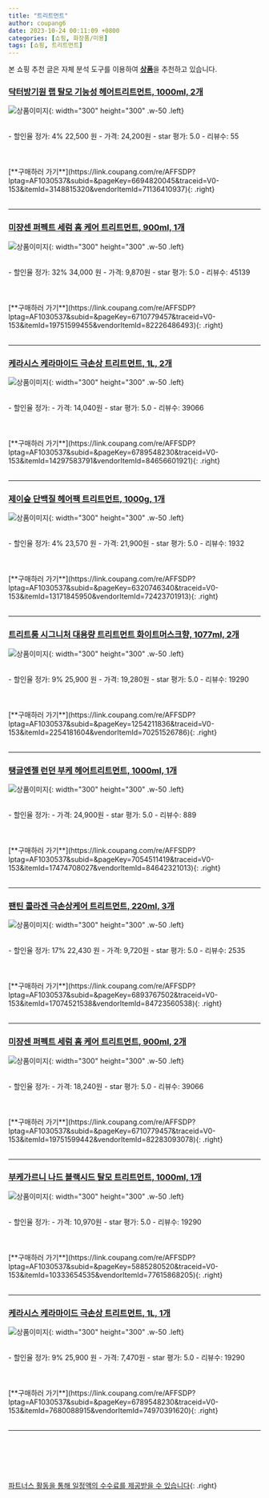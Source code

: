 ```yaml
---
title: "트리트먼트"
author: coupang6
date: 2023-10-24 00:11:09 +0800
categories: [쇼핑, 화장품/미용]
tags: [쇼핑, 트리트먼트]
---
```


본 쇼핑 추천 글은 자체 분석 도구를 이용하여 [**상품**](https://link.coupang.com/a/bao1ui)을 추천하고 있습니다.

### [닥터방기원 랩 탈모 기능성 헤어트리트먼트, 1000ml, 2개](https://link.coupang.com/re/AFFSDP?lptag=AF1030537&subid=&pageKey=6694820045&traceid=V0-153&itemId=3148815320&vendorItemId=71136410937)

![상품이미지](https://thumbnail9.coupangcdn.com/thumbnails/remote/230x230ex/image/retail/images/7881104998194997-81046482-b2fe-4ef8-88b2-61093a9a5b7d.jpg){: width="300" height="300" .w-50 .left}


<br>
- 할인율 정가: 4%  22,500   원
- 가격: 24,200원
- star 평가: 5.0
- 리뷰수: 55
<br>
<br>
<br>
<br>
[**구매하러 가기**](https://link.coupang.com/re/AFFSDP?lptag=AF1030537&subid=&pageKey=6694820045&traceid=V0-153&itemId=3148815320&vendorItemId=71136410937){: .right}
<br>
<br>

---

### [미쟝센 퍼펙트 세럼 홈 케어 트리트먼트, 900ml, 1개](https://link.coupang.com/re/AFFSDP?lptag=AF1030537&subid=&pageKey=6710779457&traceid=V0-153&itemId=19751599455&vendorItemId=82226486493)

![상품이미지](https://thumbnail9.coupangcdn.com/thumbnails/remote/230x230ex/image/retail/images/9093112985293923-a95d7a78-d38c-493b-9a80-1be26a3cb13f.jpg){: width="300" height="300" .w-50 .left}


<br>
- 할인율 정가: 32%  34,000   원
- 가격: 9,870원
- star 평가: 5.0
- 리뷰수: 45139
<br>
<br>
<br>
<br>
[**구매하러 가기**](https://link.coupang.com/re/AFFSDP?lptag=AF1030537&subid=&pageKey=6710779457&traceid=V0-153&itemId=19751599455&vendorItemId=82226486493){: .right}
<br>
<br>

---

### [케라시스 케라마이드 극손상 트리트먼트, 1L, 2개](https://link.coupang.com/re/AFFSDP?lptag=AF1030537&subid=&pageKey=6789548230&traceid=V0-153&itemId=14297583791&vendorItemId=84656601921)

![상품이미지](https://thumbnail7.coupangcdn.com/thumbnails/remote/230x230ex/image/retail/images/7973599677529857-eb2be54f-1075-471b-b719-5ffe0b842f3e.png){: width="300" height="300" .w-50 .left}


<br>
- 할인율 정가: 
- 가격: 14,040원
- star 평가: 5.0
- 리뷰수: 39066
<br>
<br>
<br>
<br>
[**구매하러 가기**](https://link.coupang.com/re/AFFSDP?lptag=AF1030537&subid=&pageKey=6789548230&traceid=V0-153&itemId=14297583791&vendorItemId=84656601921){: .right}
<br>
<br>

---

### [제이숲 단백질 헤어팩 트리트먼트, 1000g, 1개](https://link.coupang.com/re/AFFSDP?lptag=AF1030537&subid=&pageKey=6320746340&traceid=V0-153&itemId=13171845950&vendorItemId=72423701913)

![상품이미지](https://thumbnail9.coupangcdn.com/thumbnails/remote/230x230ex/image/retail/images/2366205896017057-bd48e33b-3505-440a-9695-24d57676cc84.jpg){: width="300" height="300" .w-50 .left}


<br>
- 할인율 정가: 4%  23,570   원
- 가격: 21,900원
- star 평가: 5.0
- 리뷰수: 1932
<br>
<br>
<br>
<br>
[**구매하러 가기**](https://link.coupang.com/re/AFFSDP?lptag=AF1030537&subid=&pageKey=6320746340&traceid=V0-153&itemId=13171845950&vendorItemId=72423701913){: .right}
<br>
<br>

---

### [트리트룸 시그니처 대용량 트리트먼트 화이트머스크향, 1077ml, 2개](https://link.coupang.com/re/AFFSDP?lptag=AF1030537&subid=&pageKey=1254211836&traceid=V0-153&itemId=2254181604&vendorItemId=70251526786)

![상품이미지](https://thumbnail7.coupangcdn.com/thumbnails/remote/230x230ex/image/retail/images/6088829471888711-c2236f63-ed3f-45f9-a1c2-a74df49fc0c2.jpg){: width="300" height="300" .w-50 .left}


<br>
- 할인율 정가: 9%  25,900   원
- 가격: 19,280원
- star 평가: 5.0
- 리뷰수: 19290
<br>
<br>
<br>
<br>
[**구매하러 가기**](https://link.coupang.com/re/AFFSDP?lptag=AF1030537&subid=&pageKey=1254211836&traceid=V0-153&itemId=2254181604&vendorItemId=70251526786){: .right}
<br>
<br>

---

### [탱글엔젤 런던 부케 헤어트리트먼트, 1000ml, 1개](https://link.coupang.com/re/AFFSDP?lptag=AF1030537&subid=&pageKey=7054511419&traceid=V0-153&itemId=17474708027&vendorItemId=84642321013)

![상품이미지](https://thumbnail7.coupangcdn.com/thumbnails/remote/230x230ex/image/retail/images/2023/01/10/11/7/42b1dcf2-d52b-49f8-bfcd-dfe3b5baee55.jpg){: width="300" height="300" .w-50 .left}


<br>
- 할인율 정가: 
- 가격: 24,900원
- star 평가: 5.0
- 리뷰수: 889
<br>
<br>
<br>
<br>
[**구매하러 가기**](https://link.coupang.com/re/AFFSDP?lptag=AF1030537&subid=&pageKey=7054511419&traceid=V0-153&itemId=17474708027&vendorItemId=84642321013){: .right}
<br>
<br>

---

### [팬틴 콜라겐 극손상케어 트리트먼트, 220ml, 3개](https://link.coupang.com/re/AFFSDP?lptag=AF1030537&subid=&pageKey=6893767502&traceid=V0-153&itemId=17074521538&vendorItemId=84723560538)

![상품이미지](https://thumbnail8.coupangcdn.com/thumbnails/remote/230x230ex/image/retail/images/8486483715387610-864001af-d9fc-4b34-97c9-7c9cc0d8ec0b.crdownload){: width="300" height="300" .w-50 .left}


<br>
- 할인율 정가: 17%  22,430   원
- 가격: 9,720원
- star 평가: 5.0
- 리뷰수: 2535
<br>
<br>
<br>
<br>
[**구매하러 가기**](https://link.coupang.com/re/AFFSDP?lptag=AF1030537&subid=&pageKey=6893767502&traceid=V0-153&itemId=17074521538&vendorItemId=84723560538){: .right}
<br>
<br>

---

### [미쟝센 퍼펙트 세럼 홈 케어 트리트먼트, 900ml, 2개](https://link.coupang.com/re/AFFSDP?lptag=AF1030537&subid=&pageKey=6710779457&traceid=V0-153&itemId=19751599442&vendorItemId=82283093078)

![상품이미지](https://thumbnail10.coupangcdn.com/thumbnails/remote/230x230ex/image/retail/images/2431571731057706-a8ee6575-2466-4991-afdd-78ff1a2b6a3d.jpg){: width="300" height="300" .w-50 .left}


<br>
- 할인율 정가: 
- 가격: 18,240원
- star 평가: 5.0
- 리뷰수: 39066
<br>
<br>
<br>
<br>
[**구매하러 가기**](https://link.coupang.com/re/AFFSDP?lptag=AF1030537&subid=&pageKey=6710779457&traceid=V0-153&itemId=19751599442&vendorItemId=82283093078){: .right}
<br>
<br>

---

### [부케가르니 나드 블랙시드 탈모 트리트먼트, 1000ml, 1개](https://link.coupang.com/re/AFFSDP?lptag=AF1030537&subid=&pageKey=5885280520&traceid=V0-153&itemId=10333654535&vendorItemId=77615868205)

![상품이미지](https://thumbnail7.coupangcdn.com/thumbnails/remote/230x230ex/image/retail/images/7983354564369254-cfbf2a72-4224-4da6-863c-2e7f1e211a55.jpg){: width="300" height="300" .w-50 .left}


<br>
- 할인율 정가: 
- 가격: 10,970원
- star 평가: 5.0
- 리뷰수: 19290
<br>
<br>
<br>
<br>
[**구매하러 가기**](https://link.coupang.com/re/AFFSDP?lptag=AF1030537&subid=&pageKey=5885280520&traceid=V0-153&itemId=10333654535&vendorItemId=77615868205){: .right}
<br>
<br>

---

### [케라시스 케라마이드 극손상 트리트먼트, 1L, 1개](https://link.coupang.com/re/AFFSDP?lptag=AF1030537&subid=&pageKey=6789548230&traceid=V0-153&itemId=7680088915&vendorItemId=74970391620)

![상품이미지](https://thumbnail9.coupangcdn.com/thumbnails/remote/230x230ex/image/retail/images/7896333510620890-25be4e03-9c96-4bf3-8662-33dff5ea4a78.png){: width="300" height="300" .w-50 .left}


<br>
- 할인율 정가: 9%  25,900   원
- 가격: 7,470원
- star 평가: 5.0
- 리뷰수: 19290
<br>
<br>
<br>
<br>
[**구매하러 가기**](https://link.coupang.com/re/AFFSDP?lptag=AF1030537&subid=&pageKey=6789548230&traceid=V0-153&itemId=7680088915&vendorItemId=74970391620){: .right}
<br>
<br>

---
<br><br><br><br><br> [파트너스 활동을 통해 일정액의 수수료를 제공받을 수 있습니다](https://link.coupang.com/a/bao1ui){: .right}